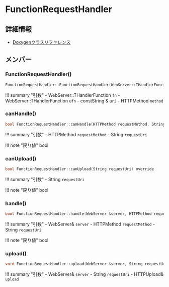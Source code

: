 # FunctionRequestHandler



## 詳細情報

- [Doxygenクラスリファレンス](https://lang-ship.com/reference/ESP32/latest/class_function_request_handler.html)

## メンバー

### FunctionRequestHandler()



```c
FunctionRequestHandler::FunctionRequestHandler(WebServer::THandlerFunction fn, WebServer::THandlerFunction ufn, const String &uri, HTTPMethod method)
```

!!! summary "引数"
	- WebServer::THandlerFunction `fn` 
	- WebServer::THandlerFunction `ufn` 
	- constString & `uri` 
	- HTTPMethod `method` 



### canHandle()



```c
bool FunctionRequestHandler::canHandle(HTTPMethod requestMethod, String requestUri) override
```

!!! summary "引数"
	- HTTPMethod `requestMethod` 
	- String `requestUri` 

!!! note "戻り値"
	bool



### canUpload()



```c
bool FunctionRequestHandler::canUpload(String requestUri) override
```

!!! summary "引数"
	- String `requestUri` 

!!! note "戻り値"
	bool



### handle()



```c
bool FunctionRequestHandler::handle(WebServer &server, HTTPMethod requestMethod, String requestUri) override
```

!!! summary "引数"
	- WebServer& `server` 
	- HTTPMethod `requestMethod` 
	- String `requestUri` 

!!! note "戻り値"
	bool



### upload()



```c
void FunctionRequestHandler::upload(WebServer &server, String requestUri, HTTPUpload &upload) override
```

!!! summary "引数"
	- WebServer& `server` 
	- String `requestUri` 
	- HTTPUpload& `upload` 



